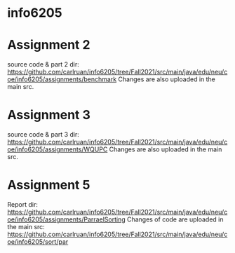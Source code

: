 # info6205

# Assignment 2 
source code & part 2 dir: https://github.com/carlruan/info6205/tree/Fall2021/src/main/java/edu/neu/coe/info6205/assignments/benchmark
Changes are also uploaded in the main src.

# Assignment 3
source code & part 3 dir: https://github.com/carlruan/info6205/tree/Fall2021/src/main/java/edu/neu/coe/info6205/assignments/WQUPC
Changes are also uploaded in the main src.

# Assignment 5
Report dir: https://github.com/carlruan/info6205/tree/Fall2021/src/main/java/edu/neu/coe/info6205/assignments/ParraelSorting
Changes of code are uploaded in the main src: https://github.com/carlruan/info6205/tree/Fall2021/src/main/java/edu/neu/coe/info6205/sort/par
